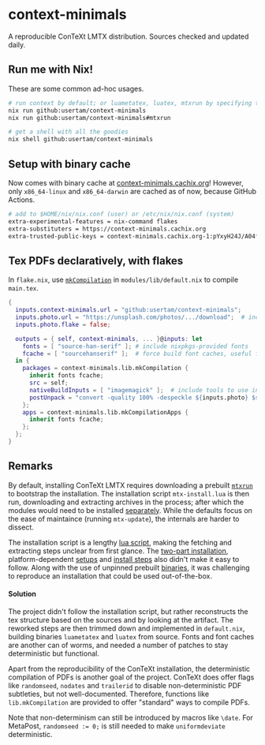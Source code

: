 # context-minimals
A reproducible ConTeXt LMTX distribution. Sources checked and updated daily.

## Run me with Nix!
These are some common ad-hoc usages.
```sh
# run context by default; or luametatex, luatex, mtxrun by specifying them
nix run github:usertam/context-minimals
nix run github:usertam/context-minimals#mtxrun

# get a shell with all the goodies
nix shell github:usertam/context-minimals
```

## Setup with binary cache
Now comes with binary cache at [context-minimals.cachix.org][6]! However, only `x86_64-linux` and `x86_64-darwin` are cached as of now, because GitHub Actions.
```sh
# add to $HOME/nix/nix.conf (user) or /etc/nix/nix.conf (system)
extra-experimental-features = nix-command flakes
extra-substituters = https://context-minimals.cachix.org
extra-trusted-public-keys = context-minimals.cachix.org-1:pYxyH24J/A04fznRlYbTTjWrn9EsfUQvccGMjfXMdj0=
```

## Tex PDFs declaratively, with flakes
In `flake.nix`, use [`mkCompilation`][7] in `modules/lib/default.nix` to compile `main.tex`.
```nix
{
  inputs.context-minimals.url = "github:usertam/context-minimals";
  inputs.photo.url = "https://unsplash.com/photos/.../download";  # include extra files, but only in `nix build`
  inputs.photo.flake = false;

  outputs = { self, context-minimals, ... }@inputs: let
    fonts = [ "source-han-serif" ]; # include nixpkgs-provided fonts
    fcache = [ "sourcehanserif" ];  # force build font caches, useful for slow CJK fonts
  in {
    packages = context-minimals.lib.mkCompilation {
      inherit fonts fcache;
      src = self;
      nativeBuildInputs = [ "imagemagick" ];  # include tools to use in `postUnpack`
      postUnpack = "convert -quality 100% -despeckle ${inputs.photo} $sourceRoot/photo.jpeg";
    };
    apps = context-minimals.lib.mkCompilationApps {
      inherit fonts fcache;
    };
  };
}
```

## Remarks
By default, installing ConTeXt LMTX requires downloading a prebuilt [`mtxrun`][1] to bootstrap the installation. The installation script `mtx-install.lua` is then run, downloading and extracting archives in the process; after which the modules would need to be installed [separately][2]. While the defaults focus on the ease of maintaince (running `mtx-update`), the internals are harder to dissect.

The installation script is a lengthy [lua script][1], making the fetching and extracting steps unclear from first glance. The [two-part installation][2], platform-dependent [setups][3] and [install steps][4] also didn't make it easy to follow. Along with the use of unpinned prebuilt [binaries][5], it was challenging to reproduce an installation that could be used out-of-the-box.

#### Solution
The project didn't follow the installation script, but rather reconstructs the tex structure based on the sources and by looking at the artifact. The reworked steps are then trimmed down and implemented in `default.nix`, building binaries `luametatex` and `luatex` from source. Fonts and font caches are another can of worms, and needed a number of patches to stay deterministic but functional.

Apart from the reproducibility of the ConTeXt installation, the deterministic compilation of PDFs is another goal of the project. ConTeXt does offer flags like `randomseed`, `nodates` and `trailerid` to disable non-deterministic PDF subtleties, but not well-documented. Therefore, functions like `lib.mkCompilation` are provided to offer "standard" ways to compile PDFs.

Note that non-determinism can still be introduced by macros like `\date`. For MetaPost, `randomseed := 0;` is still needed to make `uniformdeviate` deterministic.

[1]: https://distribution.contextgarden.net/setup/linux-64/bin
[2]: https://wiki.contextgarden.net/Modules#ConTeXt_LMTX
[3]: https://distribution.contextgarden.net/setup
[4]: https://wiki.contextgarden.net/Installing_ConTeXt_LMTX_on_MacOS
[5]: https://distribution.contextgarden.net/current/bin
[6]: https://context-minimals.cachix.org
[7]: https://github.com/usertam/context-minimals/blob/53f85e8ea12c5017b230eb3fc6dc38451e637541/modules/lib/default.nix#L7
